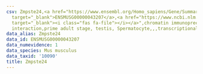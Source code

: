 ```yaml
---
csv: Zmpste24,<a href="https://www.ensembl.org/Homo_sapiens/Gene/Summary?db=core;g=ENSMUSG00000043207"
  target="_blank">ENSMUSG00000043207</a>,<a href="https://www.ncbi.nlm.nih.gov/pubmed/25450459"
  target="_blank"><i class="fas fa-file"></i></a>",chromatin immunoprecipitation assay,direct
  interaction,prime adult stage, testis, Spermatocyte,,,transcriptional regulation,
data_alias: Zmpste24
data_id: ENSMUSG00000043207
data_numevidence: 1
data_species: Mus musculus
data_taxid: '10090'
title: Zmpste24
---
```

